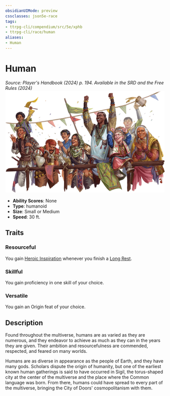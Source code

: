```yaml
---
obsidianUIMode: preview
cssclasses: json5e-race
tags:
- ttrpg-cli/compendium/src/5e/xphb
- ttrpg-cli/race/human
aliases:
- Human
---
```

# Human
*Source: Player's Handbook (2024) p. 194. Available in the <span title='Systems Reference Document (5.2)'>SRD</span> and the Free Rules (2024)*  
![](Інструменти%20ДМ/CLI/races/img/human.webp#right)

- **Ability Scores**: None
- **Type**: humanoid
- **Size**: Small or Medium
- **Speed**: 30 ft.

## Traits

### Resourceful

You gain [Heroic Inspiration](Інструменти%20ДМ/CLI/rules/variant-rules/heroic-inspiration-xphb.md) whenever you finish a [Long Rest](Інструменти%20ДМ/CLI/rules/variant-rules/long-rest-xphb.md).

### Skillful

You gain proficiency in one skill of your choice.

### Versatile

You gain an Origin feat of your choice.

## Description

Found throughout the multiverse, humans are as varied as they are numerous, and they endeavor to achieve as much as they can in the years they are given. Their ambition and resourcefulness are commended, respected, and feared on many worlds.

Humans are as diverse in appearance as the people of Earth, and they have many gods. Scholars dispute the origin of humanity, but one of the earliest known human gatherings is said to have occurred in Sigil, the torus-shaped city at the center of the multiverse and the place where the Common language was born. From there, humans could have spread to every part of the multiverse, bringing the City of Doors' cosmopolitanism with them.